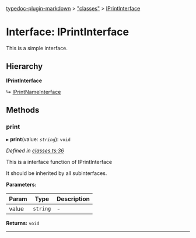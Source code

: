 [typedoc-plugin-markdown](../README.md) > ["classes"](../modules/_classes_.md) > [IPrintInterface](../interfaces/_classes_.iprintinterface.md)

# Interface: IPrintInterface

This is a simple interface.

## Hierarchy

**IPrintInterface**

↳  [IPrintNameInterface](_classes_.iprintnameinterface.md)

## Methods

<a id="print"></a>

###  print

▸ **print**(value: *`string`*): `void`

*Defined in [classes.ts:36](https://github.com/tgreyjs/typedoc-plugin-markdown/blob/master/tests/src/classes.ts#L36)*

This is a interface function of IPrintInterface

It should be inherited by all subinterfaces.

**Parameters:**

| Param | Type | Description |
| ------ | ------ | ------ |
| value | `string`   |  - |

**Returns:** `void`

___

